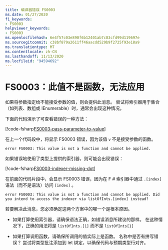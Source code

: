 ```yaml
---
title: 编译器错误 FS0003
ms.date: 01/27/2020
f1_keywords:
- FS0003
helpviewer_keywords:
- FS0003
ms.openlocfilehash: 6e4f57c03e890f6b12401ab7c83cfd99d119697e
ms.sourcegitcommit: c38bf879a2611ff46aacdd529b9f2725f93e18a9
ms.translationtype: MT
ms.contentlocale: zh-CN
ms.lasthandoff: 11/13/2020
ms.locfileid: "94594692"
---
```

# <a name="fs0003-this-value-is-not-a-function-and-cannot-be-applied"></a>FS0003：此值不是函数，无法应用

如果将参数指定给不能接受参数的值，则会提供此消息。  尝试将索引器用于集合（如列表、数组或 IEnumerable）时，通常会出现这种情况。

下面的代码演示了可查看错误的一种方法：

[!code-fsharp[FS0003-pass-parameter-to-value](~/samples/snippets/fsharp/compiler-messages/fs0003.fsx#L2-L4)]

在上一个代码段中，将显示 FS0003 错误，因为该值 `v` 不是接受参数的函数。

```text
error FS0003: This value is not a function and cannot be applied.
```

如果错误地使用了类型上提供的索引器，则可能会出现错误：

[!code-fsharp[FS0003-indexer-missing-dot](~/samples/snippets/fsharp/compiler-messages/fs0003.fsx#L7-L8)]

在前面的代码片段中，会显示 FS0003 错误，因为在 F # 索引器中通过 `.[index]` 语法（而不是语法）访问 `[index]` 。

```text
error FS0003: This value is not a function and cannot be applied. Did you intend to access the indexer via listOfInts.[index] instead?
```

若要解决此消息，您必须确定这两个方案中的哪一个是根本原因。

- 如果打算使用索引器，请确保语法正确，如错误消息所建议的那样。 在这种情况下，正确的用法将是 `listOfInts.[1]` 而不是 `listOfInts[1]`

- 如果打算调用函数，请确保所调用的值实际上是函数。 名称中是否有拼写错误？ 尝试将类型批注添加到 let 绑定，以确保代码与预期类型行对齐。
